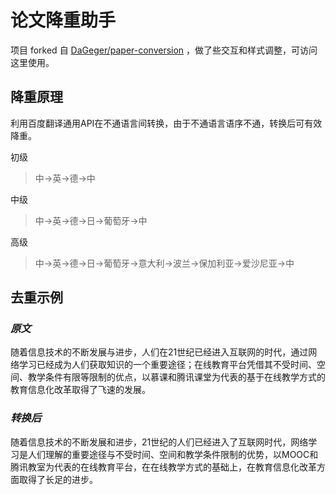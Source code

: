 # 论文降重助手

项目 forked 自 [DaGeger/paper-conversion](https://github.com/DaGeger/paper-conversion) ，做了些交互和样式调整，可访问这里使用。

## 降重原理

利用百度翻译通用API在不通语言间转换，由于不通语言语序不通，转换后可有效降重。

初级
> 中->英->德->中

中级
> 中->英->德->日->葡萄牙->中

高级
>中->英->德->日->葡萄牙->意大利->波兰->保加利亚->爱沙尼亚->中

## 去重示例

### *原文*

随着信息技术的不断发展与进步，人们在21世纪已经进入互联网的时代，通过网络学习已经成为人们获取知识的一个重要途径；在线教育平台凭借其不受时间、空间、教学条件有限等限制的优点，以慕课和腾讯课堂为代表的基于在线教学方式的教育信息化改革取得了飞速的发展。

### *转换后*

随着信息技术的不断发展和进步，21世纪的人们已经进入了互联网时代，网络学习是人们理解的重要途径与不受时间、空间和教学条件限制的优势，以MOOC和腾讯教室为代表的在线教育平台，在在线教学方式的基础上，在教育信息化改革方面取得了长足的进步。
